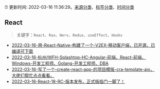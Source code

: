 :alarm_clock: 更新时间: 2022-03-16 11:36:29。[来源分类](../README.md)、[标签分类](../TAGS.md)、[时间分类](../TIMELINE.md)

## React


> 关键字：`React`、`Rax`、`Nerv`、`Redux`、`useEffect`、`Hooks`



- [2022-03-16-用-React-Native-构建了一个-V2EX-移动客户端，已开源，已编译可下载](https://www.v2ex.com/t/840844) 
- [2022-03-16-杭州/WFH-Splashtop-HC-Angular-前端、React-前端、Windows-开发工程师、Golang-开发工程师、DBA](https://www.v2ex.com/t/840822) 
- [2022-03-16-写了一个-create-react-app-的项目模版-cra-template-aio，大佬们帮忙点点看看。](https://www.v2ex.com/t/840810) 
- [2022-03-16-React-18-RC-版本发布，正式版临门一脚了！](https://toutiao.io/k/org2ar1) 